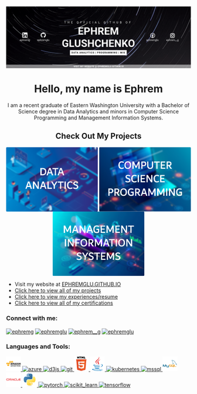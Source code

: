 <a href="https://ephremglu.github.io/" target="blank"><img align="center" src="https://github.com/ephremglu/ephremglu/blob/main/GitHub%20Banner.png" alt="github-banner" /></a>
<h1 align="center">Hello, my name is Ephrem</h1>
<p align="center">I am a recent graduate of Eastern Washington University with a Bachelor of Science degree in Data Analytics and minors in Computer Science Programming and Management Information Systems.</p>

<h2 align="center">Check Out My Projects</h2>
<p align="center">
<a href="https://github.com/ephremglu/Data-Analytics/blob/main/README.md" target="blank"><img align="center" src="https://github.com/ephremglu/ephremglu/blob/main/Data%20Analytics.png" alt="data-analytics" height="175" width="250" /></a>
<a href="https://github.com/ephremglu/Computer-Science-Programming/blob/main/README.md" target="blank"><img align="center" src="https://github.com/ephremglu/ephremglu/blob/main/CS%20Programming.png" alt="computer-science-programming" height="175" width="250" /></a>
<a href="https://github.com/ephremglu/Management-Information-System/blob/main/README.md" target="blank"><img align="center" src="https://github.com/ephremglu/ephremglu/blob/main/MIS.png" alt="management-information-systems" height="175" width="250" /></a>
</p>

- Visit my website at [EPHREMGLU.GITHUB.IO](https://ephremglu.github.io/)
- [Click here to view all of my projects](https://ephremglu.github.io/#projects-section)
- [Click here to view my experiences/resume](https://ephremglu.github.io/#resume-section)
- [Click here to view all of my certifications](https://ephremglu.github.io/index.html#certifications)
 
<h3 align="left">Connect with me:</h3>
<p align="left">
<a href="https://linkedin.com/in/ephremg" target="blank"><img align="center" src="https://raw.githubusercontent.com/rahuldkjain/github-profile-readme-generator/master/src/images/icons/Social/linked-in-alt.svg" alt="ephremg" height="30" width="40" /></a>
<a href="https://fb.com/ephremglu" target="blank"><img align="center" src="https://raw.githubusercontent.com/rahuldkjain/github-profile-readme-generator/master/src/images/icons/Social/facebook.svg" alt="ephremglu" height="30" width="40" /></a>
<a href="https://instagram.com/ephrem__g" target="blank"><img align="center" src="https://raw.githubusercontent.com/rahuldkjain/github-profile-readme-generator/master/src/images/icons/Social/instagram.svg" alt="ephrem__g" height="30" width="40" /></a>
<a href="https://github.com/ephremglu" target="blank"><img align="center" src="https://unpkg.com/simple-icons@v5/icons/github.svg" alt="ephremglu" height="30" width="40" /></a>
</p>

<h3 align="left">Languages and Tools:</h3>
<p align="left"> 
  <a href="https://aws.amazon.com" target="_blank"> <img src="https://raw.githubusercontent.com/devicons/devicon/master/icons/amazonwebservices/amazonwebservices-original-wordmark.svg" alt="aws" width="40" height="40"/> </a>
  <a href="https://azure.microsoft.com/en-in/" target="_blank"> <img src="https://www.vectorlogo.zone/logos/microsoft_azure/microsoft_azure-icon.svg" alt="azure" width="40" height="40"/> </a> 
  <a href="https://www.tableau.com/" target="_blank"> <img src="https://unpkg.com/simple-icons@v5/icons/tableau.svg" alt="d3js" width="40" height="40"/> </a> 
  <a href="https://git-scm.com/" target="_blank"> <img src="https://www.vectorlogo.zone/logos/git-scm/git-scm-icon.svg" alt="git" width="40" height="40"/> </a> 
  <a href="https://www.w3.org/html/" target="_blank"> <img src="https://raw.githubusercontent.com/devicons/devicon/master/icons/html5/html5-original-wordmark.svg" alt="html5" width="40" height="40"/> </a> 
  <a href="https://www.java.com" target="_blank"> <img src="https://raw.githubusercontent.com/devicons/devicon/master/icons/java/java-original.svg" alt="java" width="40" height="40"/> </a> <a href="https://kubernetes.io" target="_blank"> <img src="https://www.vectorlogo.zone/logos/kubernetes/kubernetes-icon.svg" alt="kubernetes" width="40" height="40"/> </a> 
  <a href="https://www.microsoft.com/en-us/sql-server" target="_blank"> <img src="https://www.svgrepo.com/show/303229/microsoft-sql-server-logo.svg" alt="mssql" width="40" height="40"/> </a> <a href="https://www.mysql.com/" target="_blank"> <img src="https://raw.githubusercontent.com/devicons/devicon/master/icons/mysql/mysql-original-wordmark.svg" alt="mysql" width="40" height="40"/> </a> 
  <a href="https://www.oracle.com/" target="_blank"> <img src="https://raw.githubusercontent.com/devicons/devicon/master/icons/oracle/oracle-original.svg" alt="oracle" width="40" height="40"/> </a> 
  <a href="https://www.python.org" target="_blank"> <img src="https://raw.githubusercontent.com/devicons/devicon/master/icons/python/python-original.svg" alt="python" width="40" height="40"/> </a> 
  <a href="https://pytorch.org/" target="_blank"> <img src="https://www.vectorlogo.zone/logos/pytorch/pytorch-icon.svg" alt="pytorch" width="40" height="40"/> </a> 
  <a href="https://scikit-learn.org/" target="_blank"> <img src="https://upload.wikimedia.org/wikipedia/commons/0/05/Scikit_learn_logo_small.svg" alt="scikit_learn" width="40" height="40"/> </a> 
  <a href="https://www.tensorflow.org" target="_blank"> <img src="https://www.vectorlogo.zone/logos/tensorflow/tensorflow-icon.svg" alt="tensorflow" width="40" height="40"/> </a> </p>
<!--<p align="left"> <img src="https://komarev.com/ghpvc/?username=ephremglu&label=Profile%20views&color=0e75b6&style=flat" alt="ephremglu" /> </p>-->
